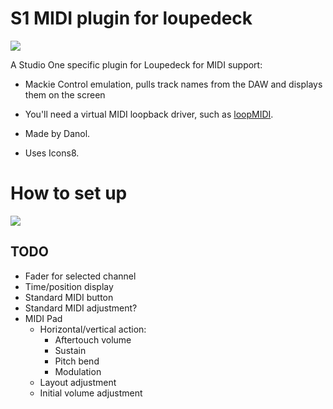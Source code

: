 # S1 MIDI plugin for loupedeck
![](etc/preview.jpg)

A Studio One specific plugin for Loupedeck for MIDI support:
* Mackie Control emulation, pulls track names from the DAW and displays them on the screen

* You'll need a virtual MIDI loopback driver, such as [loopMIDI](https://www.tobias-erichsen.de/software/loopmidi.html).
* Made by Danol.
* Uses Icons8.

# How to set up
![](etc/setup.png)

## TODO
* Fader for selected channel
* Time/position display
* Standard MIDI button
* Standard MIDI adjustment?
* MIDI Pad
	* Horizontal/vertical action:
		* Aftertouch volume
		* Sustain
		* Pitch bend
		* Modulation
	* Layout adjustment
	* Initial volume adjustment

